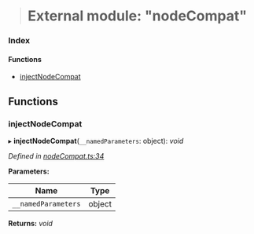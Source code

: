 > # External module: "nodeCompat"

### Index

#### Functions

* [injectNodeCompat](_nodecompat_.md#injectnodecompat)

## Functions

###  injectNodeCompat

▸ **injectNodeCompat**(`__namedParameters`: object): *void*

*Defined in [nodeCompat.ts:34](https://github.com/polkadot-js/api/blob/9abbaab/packages/api/src/nodeCompat.ts#L34)*

**Parameters:**

Name | Type |
------ | ------ |
`__namedParameters` | object |

**Returns:** *void*